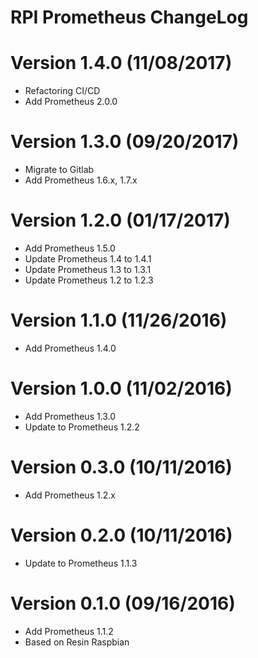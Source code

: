 RPI Prometheus ChangeLog
=================================

# Version 1.4.0 (11/08/2017)

- Refactoring CI/CD
- Add Prometheus 2.0.0

# Version 1.3.0 (09/20/2017)

- Migrate to Gitlab
- Add Prometheus 1.6.x, 1.7.x

# Version 1.2.0 (01/17/2017)

- Add Prometheus 1.5.0
- Update Prometheus 1.4 to 1.4.1
- Update Prometheus 1.3 to 1.3.1
- Update Prometheus 1.2 to 1.2.3

# Version 1.1.0 (11/26/2016)

- Add Prometheus 1.4.0

# Version 1.0.0 (11/02/2016)

- Add Prometheus 1.3.0
- Update to Prometheus 1.2.2

# Version 0.3.0 (10/11/2016)

- Add Prometheus 1.2.x

# Version 0.2.0 (10/11/2016)

- Update to Prometheus 1.1.3

# Version 0.1.0 (09/16/2016)

- Add Prometheus 1.1.2
- Based on Resin Raspbian
